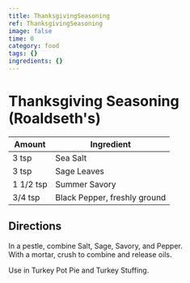 ```yaml
---
title: ThanksgivingSeasoning
ref: ThanksgivingSeasoning
image: false
time: 0
category: food
tags: {}
ingredients: {}
---
```

# Thanksgiving Seasoning (Roaldseth's)

|Amount | Ingredient|
|----|----|
3 tsp | Sea Salt
3 tsp | Sage Leaves
1 1/2 tsp | Summer Savory
3/4 tsp | Black Pepper, freshly ground

## Directions

In a pestle, combine Salt, Sage, Savory, and Pepper.  
With a mortar, crush to combine and release oils.  

Use in Turkey Pot Pie and Turkey Stuffing.  